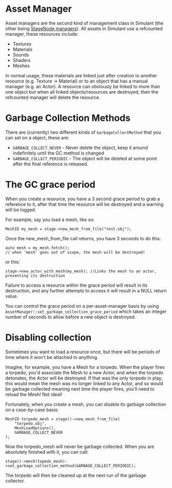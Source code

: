 
# Asset Manager

Asset managers are the second kind of management class in Simulant (the other being [StageNode managers](manual_managers.md)). All assets
in Simulant use a refcounted manager, these resources include:

 - Textures
 - Materials
 - Sounds
 - Shaders
 - Meshes
 
In normal usage, these materials are linked just after creation to another resource (e.g. Texture -> Material) or
to an object that has a manual manager (e.g. an Actor). A resource can obviously be linked to more than one object
but when all linked objects/resources are destroyed, then the refcounted manager will delete the resource.

# Garbage Collection Methods

There are (currently) two different kinds of `GarbageCollectMethod` that you can set on a object, these are:

 - `GARBAGE_COLLECT_NEVER` - Never delete the object, keep it around indefinitely until the GC method is changed
 - `GARBAGE_COLLECT_PERIODIC` - The object will be deleted at some point after the final reference is released.

# The GC grace period

When you create a resource, you have a 3 second grace period to grab a reference to it, after that time the resource
will be destroyed and a warning will be logged.

For example, say you load a mesh, like so:

    MeshID my_mesh = stage->new_mesh_from_file("test.obj");
    
Once the new_mesh_from_file call returns, you have 3 seconds to do this:

    auto mesh = my_mesh.fetch();
    // when 'mesh' goes out of scope, the mesh will be destroyed!
    
or this:

    stage->new_actor_with_mesh(my_mesh); //Links the mesh to an actor, preventing its destruction    
    
Failure to access a resource within the grace period will result in its destruction,
and any further attempts to access it will result in a NULL return value.

You can control the grace period on a per-asset-manager basis by using `AssetManager::set_garbage_collection_grace_period` which takes an integer number
of seconds to allow before a new object is destroyed.

# Disabling collection

Sometimes you want to load a resource once, but there will be periods of time where it won't be attached to anything.

Imagine, for example, you have a Mesh for a torpedo. When the player fires a torpedo, you'd associate the Mesh to a new Actor, 
and when the torpedo detonates, the Actor will be destroyed. If that was the only torpedo in play, this would mean the mesh was
no longer linked to any Actor, and so would be garbage collected meaning next time the player fires, you'll need to reload the Mesh! 
Not ideal!

Fortunately, when you create a mesh, you can disable its garbage collection on a case-by-case basis:

    MeshID torpedo_mesh = stage()->new_mesh_from_file(
        "torpedo.obj", 
        MeshLoadOptions(),
        GARBAGE_COLLECT_NEVER
    );
    
Now the torpedo_mesh will never be garbage collected. When you are absolutely finished with it, you can call:

    stage()->mesh(topedo_mesh)->set_garbage_collection_method(GARBAGE_COLLECT_PERIODIC);
    
The torpedo will then be cleaned up at the next run of the garbage collector.



